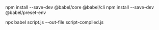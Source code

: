 npm install --save-dev @babel/core @babel/cli
npm install --save-dev @babel/preset-env

npx babel script.js --out-file script-compiled.js

